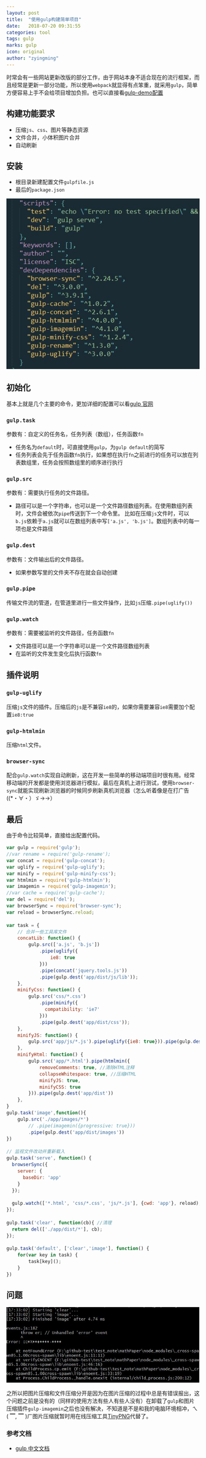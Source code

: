 ```yaml
---
layout: post
title:  "使用gulp构建简单项目"
date:   2018-07-20 09:31:55
categories: tool
tags: gulp
marks: gulp
icon: original
author: "zyingming"
---
```


时常会有一些网站更新改版的部分工作，由于网站本身不适合现在的流行框架，而且经常是更新一部分功能，所以使用`webpack`就显得有点笨重，就采用`gulp`，简单方便容易上手不会给项目增加负担。也可以直接看[gulp-demo配置](#gulp_code)

## 构建功能要求
- 压缩`js`、`css`、图片等静态资源
- 文件合并，小体积图片合并
- 自动刷新

## 安装

- 根目录新建配置文件`gulpfile.js`
- 最后的`package.json`

![项目目录](/assets/images/pictures/2018-07/gulp_1.jpg)

## 初始化
基本上就是几个主要的命令，更加详细的配置可以看[gulp 官网](https://www.gulpjs.com.cn/docs/api/)

### `gulp.task`
参数有：自定义的任务名，任务列表（数组），任务函数`fn`
- 任务名为`default`时，可直接使用`gulp`，为`gulp default`的简写
- 任务列表会先于任务函数`fn`执行，如果想在执行`fn`之前进行的任务可以放在列表数组里，任务会按照数组里的顺序进行执行

### `gulp.src`
参数有：需要执行任务的文件路径。
- 路径可以是一个字符串，也可以是一个文件路径数组列表。在使用数组列表时，文件会被依次`pipe`传送到下一个命令里。
比如在压缩`js`文件时，可以`b.js`依赖于`a.js`就可以在数组列表中写`['a.js', 'b.js']`。数组列表中的每一项也是文件路径

### `gulp.dest` 
参数有：文件输出后的文件路径。
- 如果参数写里的文件夹不存在就会自动创建

### `gulp.pipe` 
传输文件流的管道，在管道里进行一些文件操作，比如`js`压缩`.pipe(uglify())`
### `gulp.watch`
参数有：需要被监听的文件路径，任务函数`fn`
- 文件路径可以是一个字符串可以是一个文件路径数组列表
- 在监听的文件发生变化后执行函数`fn`

## 插件说明
### `gulp-uglify`
压缩`js`文件的插件。压缩后的`js`是不兼容`ie8`的，如果你需要兼容`ie8`需要加个配置`ie8:true`
### `gulp-htmlmin`
压缩`html`文件。

### `browser-sync`
配合`gulp.watch`实现自动刷新，这在开发一些简单的移动端项目时很有用。经常移动端的开发都是使用浏览器进行模拟，最后在真机上进行测试，使用`browser-sync`就能实现刷新浏览器的时候同步刷新真机浏览器（怎么听着像是在打广告((*・∀・）ゞ→→）

## 最后
<span id="gulp_code"></span>
由于命令比较简单，直接给出配置代码。

```javascript
var gulp = require('gulp');
//var rename = require('gulp-rename');
var concat = require('gulp-concat');
var uglify = require('gulp-uglify');
var minify = require('gulp-minify-css');
var htmlmin = require('gulp-htmlmin');
var imagemin = require('gulp-imagemin');
//var cache = require('gulp-cache');
var del = require('del');
var browserSync = require('browser-sync');
var reload = browserSync.reload;

var task = {
	// 合并一些工具库文件
	concatLib: function() {
		gulp.src(['a.js', 'b.js'])
			.pipe(uglify({
				ie8: true
			}))
			.pipe(concat('jquery.tools.js'))
			.pipe(gulp.dest('app/dist/js/lib'));
	},
	minifyCss: function() {
		gulp.src('css/*.css')
		    .pipe(minify({
		      compatibility: 'ie7'
		    }))
		    .pipe(gulp.dest('app/dist/css'));
	},
	minifyJS: function() {
		gulp.src('app/js/*.js').pipe(uglify({ie8: true})).pipe(gulp.dest('app/dist/js'))
	},
	minifyHtml: function() {
		gulp.src('app/*.html').pipe(htmlmin({
			removeComments: true, //清除HTML注释 
			collapseWhitespace: true, //压缩HTML 
			minifyJS: true,
			minifyCSS: true
		})).pipe(gulp.dest('app/dist'))
	},
}
gulp.task('image',function(){
    gulp.src('./app/images/*')
        // .pipe(imagemin({progressive: true}))
        .pipe(gulp.dest('app/dist/images'))
})

// 监视文件改动并重新载入
gulp.task('serve', function() {
  browserSync({
    server: {
      baseDir: 'app'
    }
  });

  gulp.watch(['*.html', 'css/*.css', 'js/*.js'], {cwd: 'app'}, reload);
});

gulp.task('clear', function(cb){ //清理
  return del(['./app/dist/*'], cb);
});

gulp.task('default', ['clear','image'], function() {
	for(var key in task) {
		task[key]();
	}
})


```

## 问题

![项目目录](/assets/images/pictures/2018-07/gulp_2.jpg)

之所以把图片压缩和文件压缩分开是因为在图片压缩的过程中总是有错误报出，这个问题之前是没有的（同样的使用方法有些人有些人没有）在卸载了`gulp`和图片压缩插件`gulp-imagemin`之后也没有解决，不知道是不是和我的电脑环境相冲，ㄟ( ▔, ▔ )ㄏ图片压缩就暂时用在线压缩工具[TinyPNG](https://tinypng.com/)代替了。


### 参考文档
- [gulp 中文文档](https://www.gulpjs.com.cn/docs/api/)